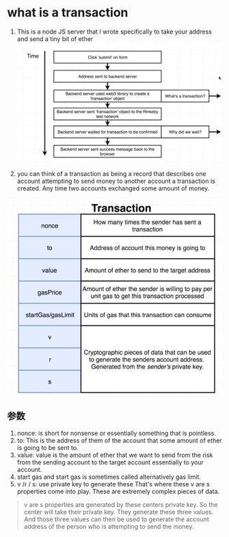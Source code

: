 # what is a transaction

1. This is a node JS server that I wrote specifically to take your address and send a tiny bit of ether 
![logo](../image/section1/4.png ':size=600')


2. you can think of a transaction as being a record that describes one account attempting to send money to another account a transaction is created. Any time two accounts exchanged some amount of money.

![logo](../image/section1/5.png ':size=600')

## 参数
1. nonce:  is short for nonsense or essentially something that is pointless.
2. to: This is the address of them of the account that some amount of ether is going to be sent to.
3. value:  value is the amount of ether that we want to send from the risk from the sending account to the target account essentially to your account.
4. start gas and start gas is sometimes called alternatively gas limit.
5. v /r / s: use private key to generate these
That's where these v are s properties come into play. These are extremely complex pieces of data.

> v are s properties are generated by these centers private key. So the center will take their private key. They generate these three values.
And those three values can then be used to generate the account address of the person who is attempting to send the money.
